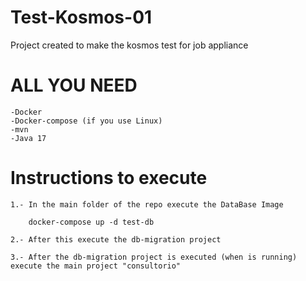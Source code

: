 # Test-Kosmos-01
Project created to make the kosmos test for job appliance

# ALL YOU NEED
```
-Docker
-Docker-compose (if you use Linux)
-mvn
-Java 17
```
# Instructions to execute
```
1.- In the main folder of the repo execute the DataBase Image

    docker-compose up -d test-db

2.- After this execute the db-migration project

3.- After the db-migration project is executed (when is running)
execute the main project "consultorio"

```
